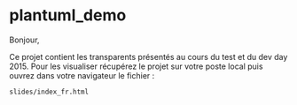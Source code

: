 # plantuml_demo
Bonjour, 

Ce projet contient les transparents présentés au cours du test et du dev day 2015.
Pour les visualiser récupérez le projet sur votre poste local puis ouvrez dans votre navigateur le fichier  : 

    slides/index_fr.html

